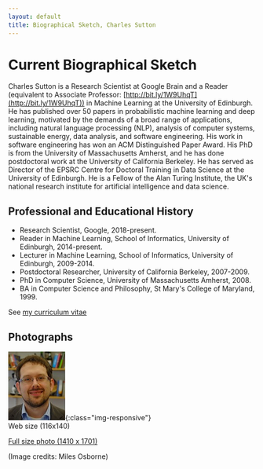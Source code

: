 ```yaml
---
layout: default
title: Biographical Sketch, Charles Sutton
---
```

# Current Biographical Sketch

Charles Sutton is a Research Scientist at Google Brain
and a Reader (equivalent to Associate
Professor: [http://bit.ly/1W9UhqT](http://bit.ly/1W9UhqT)) in Machine
Learning at the University of Edinburgh.  He has published over 50
papers in probabilistic machine learning and deep learning, motivated by
the demands of a broad range of applications, including natural language processing
(NLP), analysis of computer systems, sustainable
energy, data analysis, and software engineering. His work in software
engineering has won an ACM Distinguished Paper Award. His PhD is from
the University of Massachusetts Amherst, and he has done postdoctoral
work at the University of California Berkeley. He has served as
Director of the EPSRC Centre for Doctoral Training in Data Science at
the University of Edinburgh. He is a Fellow of the Alan Turing
Institute, the UK's national research institute for artificial intelligence
and data science.

## Professional and Educational History

* Research Scientist, Google, 2018-present.
* Reader in Machine Learning, School of Informatics, University of Edinburgh, 2014-present.
* Lecturer in Machine Learning, School of Informatics, University of Edinburgh, 2009-2014.
* Postdoctoral Researcher, University of California Berkeley, 2007-2009.
* PhD in Computer Science, University of Massachusetts Amherst, 2008.
* BA in Computer Science and Philosophy, St Mary's College of Maryland, 1999.

See [my curriculum vitae](sutton-vita.pdf)

## Photographs

![Charles Sutton (small photo)](images/charles3.jpg){:class="img-responsive"}<br/>
Web size (116x140)

[Full size photo (1410 x 1701)](images/charles3large.jpg)

(Image credits: Miles Osborne)

